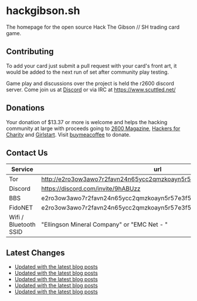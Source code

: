 # hackgibson.sh
The homepage for the open source Hack The Gibson // SH trading card game.


## Contributing

To add your card just submit a pull request with your card's front art, it would be added to the next run of set after community play testing.

Game play and discussions over the project is held the r2600 discord server. Come join us at [Discord](https://discord.com/invite/9hABUzz) or via IRC at https://www.scuttled.net/


## Donations

Your donation of $13.37 or more is welcome and helps the hacking community at large with proceeds going to [2600 Magazine](https://2600.com/), [Hackers for Charity](https://hackersforcharity.org) and [Girlstart](https://girlstart.org).  Visit [buymeacoffee](https://www.buymeacoffee.com/hackgibson.sh) to donate.


## Contact Us

Service | url
-|-
Tor | http://e2ro3ow3awo7r2favn24n65ycc2qmzkoayn5r57e3f56nvjwdcgg32ad.onion
Discord | https://discord.com/invite/9hABUzz
BBS | e2ro3ow3awo7r2favn24n65ycc2qmzkoayn5r57e3f56nvjwdcgg32ad.onion:23
FidoNET | e2ro3ow3awo7r2favn24n65ycc2qmzkoayn5r57e3f56nvjwdcgg32ad.onion:24554
Wifi / Bluetooth SSID | "Ellingson Mineral Company" or "EMC Net - <fidonet address>"

## Latest Changes
<!-- BLOG-POST-LIST:START -->
- [Updated with the latest blog posts](https://github.com/DFW2600/hackgibson.sh/commit/887474d5f84508ff5cd5f990ad2423fec1c0bf81)
- [Updated with the latest blog posts](https://github.com/DFW2600/hackgibson.sh/commit/8b73d832fdfcbaa175be82f569a034a8f8ff35a6)
- [Updated with the latest blog posts](https://github.com/DFW2600/hackgibson.sh/commit/65abac8f8f0b3f2218d7a968590b1555d1052e35)
- [Updated with the latest blog posts](https://github.com/DFW2600/hackgibson.sh/commit/67f4589f92458e642e0822203717e53522fc6bec)
- [Updated with the latest blog posts](https://github.com/DFW2600/hackgibson.sh/commit/cebb2a03414802a48d079f64cc74cbb14ec35d32)
<!-- BLOG-POST-LIST:END -->
